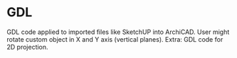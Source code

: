 # GDL
GDL code applied to imported files like SketchUP into ArchiCAD.
User might rotate custom object in X and Y axis (vertical planes).
Extra: GDL code for 2D projection.
